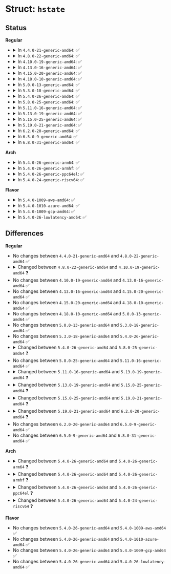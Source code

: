 # Struct: <code>hstate</code>

## Status
<b>Regular</b>
<ul>
<li>
<details>
<summary>In <code>4.4.0-21-generic-amd64</code>: ✅</summary>

```c
struct hstate {
    int next_nid_to_alloc;
    int next_nid_to_free;
    unsigned int order;
    long unsigned int mask;
    long unsigned int max_huge_pages;
    long unsigned int nr_huge_pages;
    long unsigned int free_huge_pages;
    long unsigned int resv_huge_pages;
    long unsigned int surplus_huge_pages;
    long unsigned int nr_overcommit_huge_pages;
    struct list_head hugepage_activelist;
    struct list_head[64] hugepage_freelists;
    unsigned int[64] nr_huge_pages_node;
    unsigned int[64] free_huge_pages_node;
    unsigned int[64] surplus_huge_pages_node;
    struct cftype[5] cgroup_files;
    char[32] name;
}
```
</details>
</li>
<li>
<details>
<summary>In <code>4.8.0-22-generic-amd64</code>: ✅</summary>

```c
struct hstate {
    int next_nid_to_alloc;
    int next_nid_to_free;
    unsigned int order;
    long unsigned int mask;
    long unsigned int max_huge_pages;
    long unsigned int nr_huge_pages;
    long unsigned int free_huge_pages;
    long unsigned int resv_huge_pages;
    long unsigned int surplus_huge_pages;
    long unsigned int nr_overcommit_huge_pages;
    struct list_head hugepage_activelist;
    struct list_head[64] hugepage_freelists;
    unsigned int[64] nr_huge_pages_node;
    unsigned int[64] free_huge_pages_node;
    unsigned int[64] surplus_huge_pages_node;
    struct cftype[5] cgroup_files;
    char[32] name;
}
```
</details>
</li>
<li>
<details>
<summary>In <code>4.10.0-19-generic-amd64</code>: ✅</summary>

```c
struct hstate {
    int next_nid_to_alloc;
    int next_nid_to_free;
    unsigned int order;
    long unsigned int mask;
    long unsigned int max_huge_pages;
    long unsigned int nr_huge_pages;
    long unsigned int free_huge_pages;
    long unsigned int resv_huge_pages;
    long unsigned int surplus_huge_pages;
    long unsigned int nr_overcommit_huge_pages;
    struct list_head hugepage_activelist;
    struct list_head[1024] hugepage_freelists;
    unsigned int[1024] nr_huge_pages_node;
    unsigned int[1024] free_huge_pages_node;
    unsigned int[1024] surplus_huge_pages_node;
    struct cftype[5] cgroup_files;
    char[32] name;
}
```
</details>
</li>
<li>
<details>
<summary>In <code>4.13.0-16-generic-amd64</code>: ✅</summary>

```c
struct hstate {
    int next_nid_to_alloc;
    int next_nid_to_free;
    unsigned int order;
    long unsigned int mask;
    long unsigned int max_huge_pages;
    long unsigned int nr_huge_pages;
    long unsigned int free_huge_pages;
    long unsigned int resv_huge_pages;
    long unsigned int surplus_huge_pages;
    long unsigned int nr_overcommit_huge_pages;
    struct list_head hugepage_activelist;
    struct list_head[1024] hugepage_freelists;
    unsigned int[1024] nr_huge_pages_node;
    unsigned int[1024] free_huge_pages_node;
    unsigned int[1024] surplus_huge_pages_node;
    struct cftype[5] cgroup_files;
    char[32] name;
}
```
</details>
</li>
<li>
<details>
<summary>In <code>4.15.0-20-generic-amd64</code>: ✅</summary>

```c
struct hstate {
    int next_nid_to_alloc;
    int next_nid_to_free;
    unsigned int order;
    long unsigned int mask;
    long unsigned int max_huge_pages;
    long unsigned int nr_huge_pages;
    long unsigned int free_huge_pages;
    long unsigned int resv_huge_pages;
    long unsigned int surplus_huge_pages;
    long unsigned int nr_overcommit_huge_pages;
    struct list_head hugepage_activelist;
    struct list_head[1024] hugepage_freelists;
    unsigned int[1024] nr_huge_pages_node;
    unsigned int[1024] free_huge_pages_node;
    unsigned int[1024] surplus_huge_pages_node;
    struct cftype[5] cgroup_files;
    char[32] name;
}
```
</details>
</li>
<li>
<details>
<summary>In <code>4.18.0-10-generic-amd64</code>: ✅</summary>

```c
struct hstate {
    int next_nid_to_alloc;
    int next_nid_to_free;
    unsigned int order;
    long unsigned int mask;
    long unsigned int max_huge_pages;
    long unsigned int nr_huge_pages;
    long unsigned int free_huge_pages;
    long unsigned int resv_huge_pages;
    long unsigned int surplus_huge_pages;
    long unsigned int nr_overcommit_huge_pages;
    struct list_head hugepage_activelist;
    struct list_head[1024] hugepage_freelists;
    unsigned int[1024] nr_huge_pages_node;
    unsigned int[1024] free_huge_pages_node;
    unsigned int[1024] surplus_huge_pages_node;
    struct cftype[5] cgroup_files;
    char[32] name;
}
```
</details>
</li>
<li>
<details>
<summary>In <code>5.0.0-13-generic-amd64</code>: ✅</summary>

```c
struct hstate {
    int next_nid_to_alloc;
    int next_nid_to_free;
    unsigned int order;
    long unsigned int mask;
    long unsigned int max_huge_pages;
    long unsigned int nr_huge_pages;
    long unsigned int free_huge_pages;
    long unsigned int resv_huge_pages;
    long unsigned int surplus_huge_pages;
    long unsigned int nr_overcommit_huge_pages;
    struct list_head hugepage_activelist;
    struct list_head[1024] hugepage_freelists;
    unsigned int[1024] nr_huge_pages_node;
    unsigned int[1024] free_huge_pages_node;
    unsigned int[1024] surplus_huge_pages_node;
    struct cftype[5] cgroup_files;
    char[32] name;
}
```
</details>
</li>
<li>
<details>
<summary>In <code>5.3.0-18-generic-amd64</code>: ✅</summary>

```c
struct hstate {
    int next_nid_to_alloc;
    int next_nid_to_free;
    unsigned int order;
    long unsigned int mask;
    long unsigned int max_huge_pages;
    long unsigned int nr_huge_pages;
    long unsigned int free_huge_pages;
    long unsigned int resv_huge_pages;
    long unsigned int surplus_huge_pages;
    long unsigned int nr_overcommit_huge_pages;
    struct list_head hugepage_activelist;
    struct list_head[1024] hugepage_freelists;
    unsigned int[1024] nr_huge_pages_node;
    unsigned int[1024] free_huge_pages_node;
    unsigned int[1024] surplus_huge_pages_node;
    struct cftype[5] cgroup_files;
    char[32] name;
}
```
</details>
</li>
<li>
<details>
<summary>In <code>5.4.0-26-generic-amd64</code>: ✅</summary>

```c
struct hstate {
    int next_nid_to_alloc;
    int next_nid_to_free;
    unsigned int order;
    long unsigned int mask;
    long unsigned int max_huge_pages;
    long unsigned int nr_huge_pages;
    long unsigned int free_huge_pages;
    long unsigned int resv_huge_pages;
    long unsigned int surplus_huge_pages;
    long unsigned int nr_overcommit_huge_pages;
    struct list_head hugepage_activelist;
    struct list_head[1024] hugepage_freelists;
    unsigned int[1024] nr_huge_pages_node;
    unsigned int[1024] free_huge_pages_node;
    unsigned int[1024] surplus_huge_pages_node;
    struct cftype[5] cgroup_files;
    char[32] name;
}
```
</details>
</li>
<li>
<details>
<summary>In <code>5.8.0-25-generic-amd64</code>: ✅</summary>

```c
struct hstate {
    int next_nid_to_alloc;
    int next_nid_to_free;
    unsigned int order;
    long unsigned int mask;
    long unsigned int max_huge_pages;
    long unsigned int nr_huge_pages;
    long unsigned int free_huge_pages;
    long unsigned int resv_huge_pages;
    long unsigned int surplus_huge_pages;
    long unsigned int nr_overcommit_huge_pages;
    struct list_head hugepage_activelist;
    struct list_head[1024] hugepage_freelists;
    unsigned int[1024] nr_huge_pages_node;
    unsigned int[1024] free_huge_pages_node;
    unsigned int[1024] surplus_huge_pages_node;
    struct cftype[7] cgroup_files_dfl;
    struct cftype[9] cgroup_files_legacy;
    char[32] name;
}
```
</details>
</li>
<li>
<details>
<summary>In <code>5.11.0-16-generic-amd64</code>: ✅</summary>

```c
struct hstate {
    int next_nid_to_alloc;
    int next_nid_to_free;
    unsigned int order;
    long unsigned int mask;
    long unsigned int max_huge_pages;
    long unsigned int nr_huge_pages;
    long unsigned int free_huge_pages;
    long unsigned int resv_huge_pages;
    long unsigned int surplus_huge_pages;
    long unsigned int nr_overcommit_huge_pages;
    struct list_head hugepage_activelist;
    struct list_head[1024] hugepage_freelists;
    unsigned int[1024] nr_huge_pages_node;
    unsigned int[1024] free_huge_pages_node;
    unsigned int[1024] surplus_huge_pages_node;
    struct cftype[7] cgroup_files_dfl;
    struct cftype[9] cgroup_files_legacy;
    char[32] name;
}
```
</details>
</li>
<li>
<details>
<summary>In <code>5.13.0-19-generic-amd64</code>: ✅</summary>

```c
struct hstate {
    struct mutex resize_lock;
    int next_nid_to_alloc;
    int next_nid_to_free;
    unsigned int order;
    long unsigned int mask;
    long unsigned int max_huge_pages;
    long unsigned int nr_huge_pages;
    long unsigned int free_huge_pages;
    long unsigned int resv_huge_pages;
    long unsigned int surplus_huge_pages;
    long unsigned int nr_overcommit_huge_pages;
    struct list_head hugepage_activelist;
    struct list_head[1024] hugepage_freelists;
    unsigned int[1024] nr_huge_pages_node;
    unsigned int[1024] free_huge_pages_node;
    unsigned int[1024] surplus_huge_pages_node;
    struct cftype[7] cgroup_files_dfl;
    struct cftype[9] cgroup_files_legacy;
    char[32] name;
}
```
</details>
</li>
<li>
<details>
<summary>In <code>5.15.0-25-generic-amd64</code>: ✅</summary>

```c
struct hstate {
    struct mutex resize_lock;
    int next_nid_to_alloc;
    int next_nid_to_free;
    unsigned int order;
    long unsigned int mask;
    long unsigned int max_huge_pages;
    long unsigned int nr_huge_pages;
    long unsigned int free_huge_pages;
    long unsigned int resv_huge_pages;
    long unsigned int surplus_huge_pages;
    long unsigned int nr_overcommit_huge_pages;
    struct list_head hugepage_activelist;
    struct list_head[1024] hugepage_freelists;
    unsigned int[1024] nr_huge_pages_node;
    unsigned int[1024] free_huge_pages_node;
    unsigned int[1024] surplus_huge_pages_node;
    unsigned int nr_free_vmemmap_pages;
    struct cftype[7] cgroup_files_dfl;
    struct cftype[9] cgroup_files_legacy;
    char[32] name;
}
```
</details>
</li>
<li>
<details>
<summary>In <code>5.19.0-21-generic-amd64</code>: ✅</summary>

```c
struct hstate {
    struct mutex resize_lock;
    int next_nid_to_alloc;
    int next_nid_to_free;
    unsigned int order;
    unsigned int demote_order;
    long unsigned int mask;
    long unsigned int max_huge_pages;
    long unsigned int nr_huge_pages;
    long unsigned int free_huge_pages;
    long unsigned int resv_huge_pages;
    long unsigned int surplus_huge_pages;
    long unsigned int nr_overcommit_huge_pages;
    struct list_head hugepage_activelist;
    struct list_head[1024] hugepage_freelists;
    unsigned int[1024] max_huge_pages_node;
    unsigned int[1024] nr_huge_pages_node;
    unsigned int[1024] free_huge_pages_node;
    unsigned int[1024] surplus_huge_pages_node;
    unsigned int optimize_vmemmap_pages;
    struct cftype[8] cgroup_files_dfl;
    struct cftype[10] cgroup_files_legacy;
    char[32] name;
}
```
</details>
</li>
<li>
<details>
<summary>In <code>6.2.0-20-generic-amd64</code>: ✅</summary>

```c
struct hstate {
    struct mutex resize_lock;
    int next_nid_to_alloc;
    int next_nid_to_free;
    unsigned int order;
    unsigned int demote_order;
    long unsigned int mask;
    long unsigned int max_huge_pages;
    long unsigned int nr_huge_pages;
    long unsigned int free_huge_pages;
    long unsigned int resv_huge_pages;
    long unsigned int surplus_huge_pages;
    long unsigned int nr_overcommit_huge_pages;
    struct list_head hugepage_activelist;
    struct list_head[1024] hugepage_freelists;
    unsigned int[1024] max_huge_pages_node;
    unsigned int[1024] nr_huge_pages_node;
    unsigned int[1024] free_huge_pages_node;
    unsigned int[1024] surplus_huge_pages_node;
    struct cftype[8] cgroup_files_dfl;
    struct cftype[10] cgroup_files_legacy;
    char[32] name;
}
```
</details>
</li>
<li>
<details>
<summary>In <code>6.5.0-9-generic-amd64</code>: ✅</summary>

```c
struct hstate {
    struct mutex resize_lock;
    int next_nid_to_alloc;
    int next_nid_to_free;
    unsigned int order;
    unsigned int demote_order;
    long unsigned int mask;
    long unsigned int max_huge_pages;
    long unsigned int nr_huge_pages;
    long unsigned int free_huge_pages;
    long unsigned int resv_huge_pages;
    long unsigned int surplus_huge_pages;
    long unsigned int nr_overcommit_huge_pages;
    struct list_head hugepage_activelist;
    struct list_head[1024] hugepage_freelists;
    unsigned int[1024] max_huge_pages_node;
    unsigned int[1024] nr_huge_pages_node;
    unsigned int[1024] free_huge_pages_node;
    unsigned int[1024] surplus_huge_pages_node;
    struct cftype[8] cgroup_files_dfl;
    struct cftype[10] cgroup_files_legacy;
    char[32] name;
}
```
</details>
</li>
<li>
<details>
<summary>In <code>6.8.0-31-generic-amd64</code>: ✅</summary>

```c
struct hstate {
    struct mutex resize_lock;
    int next_nid_to_alloc;
    int next_nid_to_free;
    unsigned int order;
    unsigned int demote_order;
    long unsigned int mask;
    long unsigned int max_huge_pages;
    long unsigned int nr_huge_pages;
    long unsigned int free_huge_pages;
    long unsigned int resv_huge_pages;
    long unsigned int surplus_huge_pages;
    long unsigned int nr_overcommit_huge_pages;
    struct list_head hugepage_activelist;
    struct list_head[1024] hugepage_freelists;
    unsigned int[1024] max_huge_pages_node;
    unsigned int[1024] nr_huge_pages_node;
    unsigned int[1024] free_huge_pages_node;
    unsigned int[1024] surplus_huge_pages_node;
    struct cftype[8] cgroup_files_dfl;
    struct cftype[10] cgroup_files_legacy;
    char[32] name;
}
```
</details>
</li>
</ul>
<b>Arch</b>
<ul>
<li>
<details>
<summary>In <code>5.4.0-26-generic-arm64</code>: ✅</summary>

```c
struct hstate {
    int next_nid_to_alloc;
    int next_nid_to_free;
    unsigned int order;
    long unsigned int mask;
    long unsigned int max_huge_pages;
    long unsigned int nr_huge_pages;
    long unsigned int free_huge_pages;
    long unsigned int resv_huge_pages;
    long unsigned int surplus_huge_pages;
    long unsigned int nr_overcommit_huge_pages;
    struct list_head hugepage_activelist;
    struct list_head[64] hugepage_freelists;
    unsigned int[64] nr_huge_pages_node;
    unsigned int[64] free_huge_pages_node;
    unsigned int[64] surplus_huge_pages_node;
    struct cftype[5] cgroup_files;
    char[32] name;
}
```
</details>
</li>
<li>
<details>
<summary>In <code>5.4.0-26-generic-armhf</code>: ✅</summary>

```c
struct hstate {
}
```
</details>
</li>
<li>
<details>
<summary>In <code>5.4.0-26-generic-ppc64el</code>: ✅</summary>

```c
struct hstate {
    int next_nid_to_alloc;
    int next_nid_to_free;
    unsigned int order;
    long unsigned int mask;
    long unsigned int max_huge_pages;
    long unsigned int nr_huge_pages;
    long unsigned int free_huge_pages;
    long unsigned int resv_huge_pages;
    long unsigned int surplus_huge_pages;
    long unsigned int nr_overcommit_huge_pages;
    struct list_head hugepage_activelist;
    struct list_head[256] hugepage_freelists;
    unsigned int[256] nr_huge_pages_node;
    unsigned int[256] free_huge_pages_node;
    unsigned int[256] surplus_huge_pages_node;
    struct cftype[5] cgroup_files;
    char[32] name;
}
```
</details>
</li>
<li>
<details>
<summary>In <code>5.4.0-24-generic-riscv64</code>: ✅</summary>

```c
struct hstate {
    int next_nid_to_alloc;
    int next_nid_to_free;
    unsigned int order;
    long unsigned int mask;
    long unsigned int max_huge_pages;
    long unsigned int nr_huge_pages;
    long unsigned int free_huge_pages;
    long unsigned int resv_huge_pages;
    long unsigned int surplus_huge_pages;
    long unsigned int nr_overcommit_huge_pages;
    struct list_head hugepage_activelist;
    struct list_head[1] hugepage_freelists;
    unsigned int[1] nr_huge_pages_node;
    unsigned int[1] free_huge_pages_node;
    unsigned int[1] surplus_huge_pages_node;
    struct cftype[5] cgroup_files;
    char[32] name;
}
```
</details>
</li>
</ul>
<b>Flavor</b>
<ul>
<li>
<details>
<summary>In <code>5.4.0-1009-aws-amd64</code>: ✅</summary>

```c
struct hstate {
    int next_nid_to_alloc;
    int next_nid_to_free;
    unsigned int order;
    long unsigned int mask;
    long unsigned int max_huge_pages;
    long unsigned int nr_huge_pages;
    long unsigned int free_huge_pages;
    long unsigned int resv_huge_pages;
    long unsigned int surplus_huge_pages;
    long unsigned int nr_overcommit_huge_pages;
    struct list_head hugepage_activelist;
    struct list_head[1024] hugepage_freelists;
    unsigned int[1024] nr_huge_pages_node;
    unsigned int[1024] free_huge_pages_node;
    unsigned int[1024] surplus_huge_pages_node;
    struct cftype[5] cgroup_files;
    char[32] name;
}
```
</details>
</li>
<li>
<details>
<summary>In <code>5.4.0-1010-azure-amd64</code>: ✅</summary>

```c
struct hstate {
    int next_nid_to_alloc;
    int next_nid_to_free;
    unsigned int order;
    long unsigned int mask;
    long unsigned int max_huge_pages;
    long unsigned int nr_huge_pages;
    long unsigned int free_huge_pages;
    long unsigned int resv_huge_pages;
    long unsigned int surplus_huge_pages;
    long unsigned int nr_overcommit_huge_pages;
    struct list_head hugepage_activelist;
    struct list_head[1024] hugepage_freelists;
    unsigned int[1024] nr_huge_pages_node;
    unsigned int[1024] free_huge_pages_node;
    unsigned int[1024] surplus_huge_pages_node;
    struct cftype[5] cgroup_files;
    char[32] name;
}
```
</details>
</li>
<li>
<details>
<summary>In <code>5.4.0-1009-gcp-amd64</code>: ✅</summary>

```c
struct hstate {
    int next_nid_to_alloc;
    int next_nid_to_free;
    unsigned int order;
    long unsigned int mask;
    long unsigned int max_huge_pages;
    long unsigned int nr_huge_pages;
    long unsigned int free_huge_pages;
    long unsigned int resv_huge_pages;
    long unsigned int surplus_huge_pages;
    long unsigned int nr_overcommit_huge_pages;
    struct list_head hugepage_activelist;
    struct list_head[1024] hugepage_freelists;
    unsigned int[1024] nr_huge_pages_node;
    unsigned int[1024] free_huge_pages_node;
    unsigned int[1024] surplus_huge_pages_node;
    struct cftype[5] cgroup_files;
    char[32] name;
}
```
</details>
</li>
<li>
<details>
<summary>In <code>5.4.0-26-lowlatency-amd64</code>: ✅</summary>

```c
struct hstate {
    int next_nid_to_alloc;
    int next_nid_to_free;
    unsigned int order;
    long unsigned int mask;
    long unsigned int max_huge_pages;
    long unsigned int nr_huge_pages;
    long unsigned int free_huge_pages;
    long unsigned int resv_huge_pages;
    long unsigned int surplus_huge_pages;
    long unsigned int nr_overcommit_huge_pages;
    struct list_head hugepage_activelist;
    struct list_head[1024] hugepage_freelists;
    unsigned int[1024] nr_huge_pages_node;
    unsigned int[1024] free_huge_pages_node;
    unsigned int[1024] surplus_huge_pages_node;
    struct cftype[5] cgroup_files;
    char[32] name;
}
```
</details>
</li>
</ul>

## Differences
<b>Regular</b>
<ul>
<li>
No changes between <code>4.4.0-21-generic-amd64</code> and <code>4.8.0-22-generic-amd64</code> ✅
</li>
<li>
<details>
<summary>Changed between <code>4.8.0-22-generic-amd64</code> and <code>4.10.0-19-generic-amd64</code> ❓</summary>
<ul>
<li>
<b>Field type changed. </b>
<code>struct list_head[64] hugepage_freelists</code> ➡️ <code>struct list_head[1024] hugepage_freelists</code>
</li>
<li>
<b>Field type changed. </b>
<code>unsigned int[64] nr_huge_pages_node</code> ➡️ <code>unsigned int[1024] nr_huge_pages_node</code>
</li>
<li>
<b>Field type changed. </b>
<code>unsigned int[64] free_huge_pages_node</code> ➡️ <code>unsigned int[1024] free_huge_pages_node</code>
</li>
<li>
<b>Field type changed. </b>
<code>unsigned int[64] surplus_huge_pages_node</code> ➡️ <code>unsigned int[1024] surplus_huge_pages_node</code>
</li>
</ul>
</details>
</li>
<li>
No changes between <code>4.10.0-19-generic-amd64</code> and <code>4.13.0-16-generic-amd64</code> ✅
</li>
<li>
No changes between <code>4.13.0-16-generic-amd64</code> and <code>4.15.0-20-generic-amd64</code> ✅
</li>
<li>
No changes between <code>4.15.0-20-generic-amd64</code> and <code>4.18.0-10-generic-amd64</code> ✅
</li>
<li>
No changes between <code>4.18.0-10-generic-amd64</code> and <code>5.0.0-13-generic-amd64</code> ✅
</li>
<li>
No changes between <code>5.0.0-13-generic-amd64</code> and <code>5.3.0-18-generic-amd64</code> ✅
</li>
<li>
No changes between <code>5.3.0-18-generic-amd64</code> and <code>5.4.0-26-generic-amd64</code> ✅
</li>
<li>
<details>
<summary>Changed between <code>5.4.0-26-generic-amd64</code> and <code>5.8.0-25-generic-amd64</code> ❓</summary>
<ul>
<li>
<b>Field added. </b>
<code>struct cftype[7] cgroup_files_dfl</code>
</li>
<li>
<b>Field added. </b>
<code>struct cftype[9] cgroup_files_legacy</code>
</li>
<li>
<b>Field removed. </b>
<code>struct cftype[5] cgroup_files</code>
</li>
</ul>
</details>
</li>
<li>
No changes between <code>5.8.0-25-generic-amd64</code> and <code>5.11.0-16-generic-amd64</code> ✅
</li>
<li>
<details>
<summary>Changed between <code>5.11.0-16-generic-amd64</code> and <code>5.13.0-19-generic-amd64</code> ❓</summary>
<ul>
<li>
<b>Field added. </b>
<code>struct mutex resize_lock</code>
</li>
</ul>
</details>
</li>
<li>
<details>
<summary>Changed between <code>5.13.0-19-generic-amd64</code> and <code>5.15.0-25-generic-amd64</code> ❓</summary>
<ul>
<li>
<b>Field added. </b>
<code>unsigned int nr_free_vmemmap_pages</code>
</li>
</ul>
</details>
</li>
<li>
<details>
<summary>Changed between <code>5.15.0-25-generic-amd64</code> and <code>5.19.0-21-generic-amd64</code> ❓</summary>
<ul>
<li>
<b>Field added. </b>
<code>unsigned int demote_order</code>
</li>
<li>
<b>Field added. </b>
<code>unsigned int[1024] max_huge_pages_node</code>
</li>
<li>
<b>Field added. </b>
<code>unsigned int optimize_vmemmap_pages</code>
</li>
<li>
<b>Field removed. </b>
<code>unsigned int nr_free_vmemmap_pages</code>
</li>
<li>
<b>Field type changed. </b>
<code>struct cftype[7] cgroup_files_dfl</code> ➡️ <code>struct cftype[8] cgroup_files_dfl</code>
</li>
<li>
<b>Field type changed. </b>
<code>struct cftype[9] cgroup_files_legacy</code> ➡️ <code>struct cftype[10] cgroup_files_legacy</code>
</li>
</ul>
</details>
</li>
<li>
<details>
<summary>Changed between <code>5.19.0-21-generic-amd64</code> and <code>6.2.0-20-generic-amd64</code> ❓</summary>
<ul>
<li>
<b>Field removed. </b>
<code>unsigned int optimize_vmemmap_pages</code>
</li>
</ul>
</details>
</li>
<li>
No changes between <code>6.2.0-20-generic-amd64</code> and <code>6.5.0-9-generic-amd64</code> ✅
</li>
<li>
No changes between <code>6.5.0-9-generic-amd64</code> and <code>6.8.0-31-generic-amd64</code> ✅
</li>
</ul>
<b>Arch</b>
<ul>
<li>
<details>
<summary>Changed between <code>5.4.0-26-generic-amd64</code> and <code>5.4.0-26-generic-arm64</code> ❓</summary>
<ul>
<li>
<b>Field type changed. </b>
<code>struct list_head[1024] hugepage_freelists</code> ➡️ <code>struct list_head[64] hugepage_freelists</code>
</li>
<li>
<b>Field type changed. </b>
<code>unsigned int[1024] nr_huge_pages_node</code> ➡️ <code>unsigned int[64] nr_huge_pages_node</code>
</li>
<li>
<b>Field type changed. </b>
<code>unsigned int[1024] free_huge_pages_node</code> ➡️ <code>unsigned int[64] free_huge_pages_node</code>
</li>
<li>
<b>Field type changed. </b>
<code>unsigned int[1024] surplus_huge_pages_node</code> ➡️ <code>unsigned int[64] surplus_huge_pages_node</code>
</li>
</ul>
</details>
</li>
<li>
<details>
<summary>Changed between <code>5.4.0-26-generic-amd64</code> and <code>5.4.0-26-generic-armhf</code> ❓</summary>
<ul>
<li>
<b>Field removed. </b>
<code>int next_nid_to_alloc</code>
</li>
<li>
<b>Field removed. </b>
<code>int next_nid_to_free</code>
</li>
<li>
<b>Field removed. </b>
<code>unsigned int order</code>
</li>
<li>
<b>Field removed. </b>
<code>long unsigned int mask</code>
</li>
<li>
<b>Field removed. </b>
<code>long unsigned int max_huge_pages</code>
</li>
<li>
<b>Field removed. </b>
<code>long unsigned int nr_huge_pages</code>
</li>
<li>
<b>Field removed. </b>
<code>long unsigned int free_huge_pages</code>
</li>
<li>
<b>Field removed. </b>
<code>long unsigned int resv_huge_pages</code>
</li>
<li>
<b>Field removed. </b>
<code>long unsigned int surplus_huge_pages</code>
</li>
<li>
<b>Field removed. </b>
<code>long unsigned int nr_overcommit_huge_pages</code>
</li>
<li>
<b>Field removed. </b>
<code>struct list_head hugepage_activelist</code>
</li>
<li>
<b>Field removed. </b>
<code>struct list_head[1024] hugepage_freelists</code>
</li>
<li>
<b>Field removed. </b>
<code>unsigned int[1024] nr_huge_pages_node</code>
</li>
<li>
<b>Field removed. </b>
<code>unsigned int[1024] free_huge_pages_node</code>
</li>
<li>
<b>Field removed. </b>
<code>unsigned int[1024] surplus_huge_pages_node</code>
</li>
<li>
<b>Field removed. </b>
<code>struct cftype[5] cgroup_files</code>
</li>
<li>
<b>Field removed. </b>
<code>char[32] name</code>
</li>
</ul>
</details>
</li>
<li>
<details>
<summary>Changed between <code>5.4.0-26-generic-amd64</code> and <code>5.4.0-26-generic-ppc64el</code> ❓</summary>
<ul>
<li>
<b>Field type changed. </b>
<code>struct list_head[1024] hugepage_freelists</code> ➡️ <code>struct list_head[256] hugepage_freelists</code>
</li>
<li>
<b>Field type changed. </b>
<code>unsigned int[1024] nr_huge_pages_node</code> ➡️ <code>unsigned int[256] nr_huge_pages_node</code>
</li>
<li>
<b>Field type changed. </b>
<code>unsigned int[1024] free_huge_pages_node</code> ➡️ <code>unsigned int[256] free_huge_pages_node</code>
</li>
<li>
<b>Field type changed. </b>
<code>unsigned int[1024] surplus_huge_pages_node</code> ➡️ <code>unsigned int[256] surplus_huge_pages_node</code>
</li>
</ul>
</details>
</li>
<li>
<details>
<summary>Changed between <code>5.4.0-26-generic-amd64</code> and <code>5.4.0-24-generic-riscv64</code> ❓</summary>
<ul>
<li>
<b>Field type changed. </b>
<code>struct list_head[1024] hugepage_freelists</code> ➡️ <code>struct list_head[1] hugepage_freelists</code>
</li>
<li>
<b>Field type changed. </b>
<code>unsigned int[1024] nr_huge_pages_node</code> ➡️ <code>unsigned int[1] nr_huge_pages_node</code>
</li>
<li>
<b>Field type changed. </b>
<code>unsigned int[1024] free_huge_pages_node</code> ➡️ <code>unsigned int[1] free_huge_pages_node</code>
</li>
<li>
<b>Field type changed. </b>
<code>unsigned int[1024] surplus_huge_pages_node</code> ➡️ <code>unsigned int[1] surplus_huge_pages_node</code>
</li>
</ul>
</details>
</li>
</ul>
<b>Flavor</b>
<ul>
<li>
No changes between <code>5.4.0-26-generic-amd64</code> and <code>5.4.0-1009-aws-amd64</code> ✅
</li>
<li>
No changes between <code>5.4.0-26-generic-amd64</code> and <code>5.4.0-1010-azure-amd64</code> ✅
</li>
<li>
No changes between <code>5.4.0-26-generic-amd64</code> and <code>5.4.0-1009-gcp-amd64</code> ✅
</li>
<li>
No changes between <code>5.4.0-26-generic-amd64</code> and <code>5.4.0-26-lowlatency-amd64</code> ✅
</li>
</ul>
